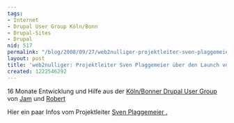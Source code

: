 ```yaml
---
tags:
- Internet
- Drupal User Group Köln/Bonn
- Drupal-Sites
- Drupal
nid: 517
permalink: "/blog/2008/09/27/web2nulliger-projektleiter-sven-plaggemeier-ueber-den-launch-von-beta-koeln-de.html"
layout: post
title: 'web2nulliger: Projektleiter Sven Plaggemeier über den Launch von beta.koeln.de'
created: 1222546292
---
```

16 Monate Entwicklung und Hilfe aus der <a href="http://groups.drupal.org/koeln-bonn">Köln/Bonner Drupal User Group</a> von <a href="http://horncologne.com">Jam</a> und <a href="http://robshouse.net">Robert</a><br />
<p>Hier ein paar Infos vom Projektleiter <a href="http://www.sven-plaggemeier.de/2008/09/burgernah-frischer-web2nulliger-das-neue-koelnde-startet/">Sven Plaggemeier .</a>
